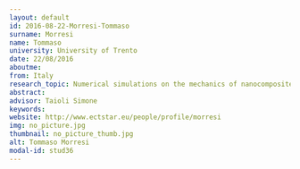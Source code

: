 ```yaml
---
layout: default 
id: 2016-08-22-Morresi-Tommaso
surname: Morresi
name: Tommaso
university: University of Trento
date: 22/08/2016
aboutme: 
from: Italy
research_topic: Numerical simulations on the mechanics of nanocomposites based on graphene or other 2D  materials
abstract: 
advisor: Taioli Simone
keywords: 
website: http://www.ectstar.eu/people/profile/morresi
img: no_picture.jpg
thumbnail: no_picture_thumb.jpg
alt: Tommaso Morresi
modal-id: stud36
---
```

